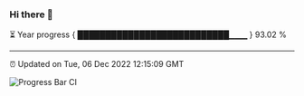 ### Hi there 👋

⏳ Year progress { ███████████████████████████▁▁▁ } 93.02 %

---

⏰ Updated on Tue, 06 Dec 2022 12:15:09 GMT

![Progress Bar CI](https://github.com/Shyam-Makwana/GitHub-Actions-Demo/workflows/Progress%20Bar%20CI/badge.svg)
